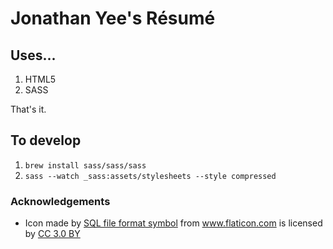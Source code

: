 # Jonathan Yee's Résumé

## Uses...

1. HTML5
2. SASS

That's it.

## To develop

1. `brew install sass/sass/sass`
1. `sass --watch _sass:assets/stylesheets --style compressed`

### Acknowledgements

* Icon made by <a href="https://www.flaticon.com/authors/freepik" title="SQL file format symbol">SQL file format symbol</a> from <a href="https://www.flaticon.com/"     title="Flaticon">www.flaticon.com</a> is licensed by <a href="http://creativecommons.org/licenses/by/3.0/"     title="Creative Commons BY 3.0" target="_blank">CC 3.0 BY</a>